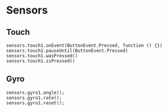 # Sensors

## Touch

```cards
sensors.touch1.onEvent(ButtonEvent.Pressed, function () {})
sensors.touch1.pauseUntil(ButtonEvent.Pressed)
sensors.touch1.wasPressed()
sensors.touch1.isPressed()
```

## Gyro

```cards
sensors.gyro1.angle();
sensors.gyro1.rate();
sensors.gyro1.reset();
```